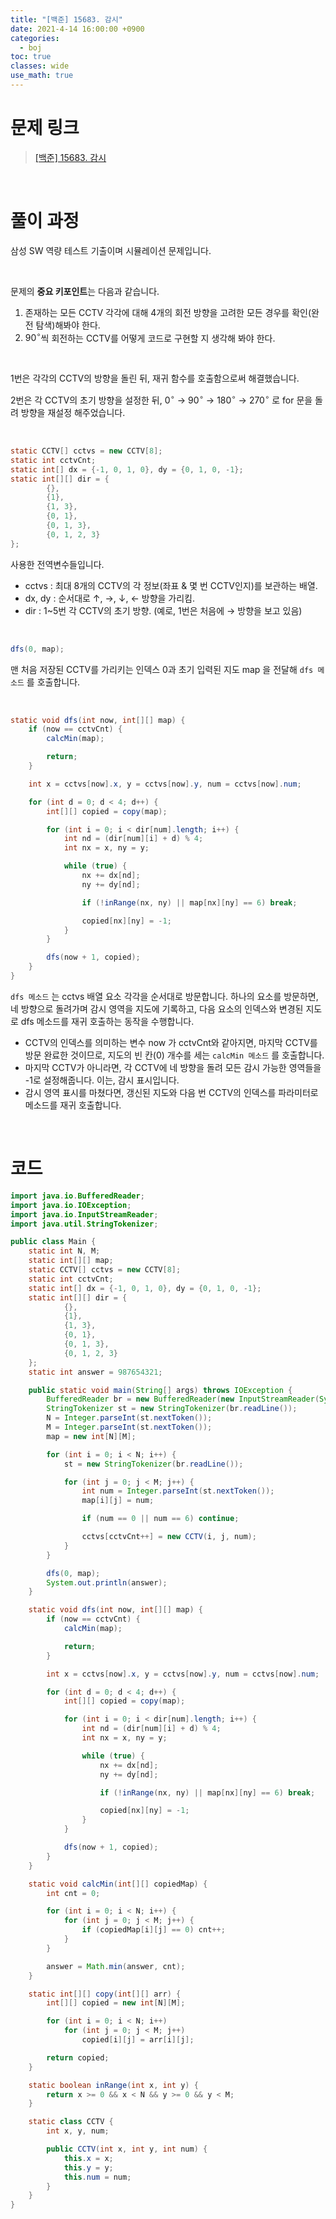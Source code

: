 ```yaml
---
title: "[백준] 15683. 감시"
date: 2021-4-14 16:00:00 +0900
categories:
  - boj
toc: true
classes: wide
use_math: true
---
```


# 문제 링크

> [[백준] 15683. 감시](https://www.acmicpc.net/problem/15683)

<br>

# 풀이 과정

삼성 SW 역량 테스트 기출이며 시뮬레이션 문제입니다.

<br>

문제의 **중요 키포인트**는 다음과 같습니다.

1. 존재하는 모든 CCTV 각각에 대해 4개의 회전 방향을 고려한 모든 경우를 확인(완전 탐색)해봐야 한다.
2. $90^\circ$씩 회전하는 CCTV를 어떻게 코드로 구현할 지 생각해 봐야 한다.

<br>

1번은 각각의 CCTV의 방향을 돌린 뒤, 재귀 함수를 호출함으로써 해결했습니다.

2번은 각 CCTV의 초기 방향을 설정한 뒤, $0^\circ$ → $90^\circ$ → $180^\circ$ → $270^\circ$ 로 for 문을 돌려 방향을 재설정 해주었습니다.

<br>

```java
static CCTV[] cctvs = new CCTV[8];
static int cctvCnt;
static int[] dx = {-1, 0, 1, 0}, dy = {0, 1, 0, -1};
static int[][] dir = {
        {},
        {1},
        {1, 3},
        {0, 1},
        {0, 1, 3},
        {0, 1, 2, 3}
};
```

사용한 전역변수들입니다.

- cctvs : 최대 8개의 CCTV의 각 정보(좌표 & 몇 번 CCTV인지)를 보관하는 배열.
- dx, dy : 순서대로 ↑, →, ↓, ← 방향을 가리킴.
- dir : 1~5번 각 CCTV의 초기 방향. (예로, 1번은 처음에 → 방향을 보고 있음)

<br>

```java
dfs(0, map);
```

맨 처음 저장된 CCTV를 가리키는 인덱스 0과 초기 입력된 지도 map 을 전달해 `dfs 메소드` 를 호출합니다.

<br>

```java
static void dfs(int now, int[][] map) {
    if (now == cctvCnt) {
        calcMin(map);

        return;
    }

    int x = cctvs[now].x, y = cctvs[now].y, num = cctvs[now].num;

    for (int d = 0; d < 4; d++) {
        int[][] copied = copy(map);

        for (int i = 0; i < dir[num].length; i++) {
            int nd = (dir[num][i] + d) % 4;
            int nx = x, ny = y;

            while (true) {
                nx += dx[nd];
                ny += dy[nd];

                if (!inRange(nx, ny) || map[nx][ny] == 6) break;

                copied[nx][ny] = -1;
            }
        }

        dfs(now + 1, copied);
    }
}
```

`dfs 메소드` 는 cctvs 배열 요소 각각을 순서대로 방문합니다. 하나의 요소를 방문하면, 네 방향으로 돌려가며 감시 영역을 지도에 기록하고, 다음 요소의 인덱스와 변경된 지도로 dfs 메소드를 재귀 호출하는 동작을 수행합니다.

- CCTV의 인덱스를 의미하는 변수 now 가 cctvCnt와 같아지면, 마지막 CCTV를 방문 완료한 것이므로, 지도의 빈 칸(0) 개수를 세는 `calcMin 메소드` 를 호출합니다.
- 마지막 CCTV가 아니라면, 각 CCTV에 네 방향을 돌려 모든 감시 가능한 영역들을 -1로 설정해줍니다. 이는, 감시 표시입니다.
- 감시 영역 표시를 마쳤다면, 갱신된 지도와 다음 번 CCTV의 인덱스를 파라미터로 메소드를 재귀 호출합니다.

<br>

# 코드

```java
import java.io.BufferedReader;
import java.io.IOException;
import java.io.InputStreamReader;
import java.util.StringTokenizer;

public class Main {
    static int N, M;
    static int[][] map;
    static CCTV[] cctvs = new CCTV[8];
    static int cctvCnt;
    static int[] dx = {-1, 0, 1, 0}, dy = {0, 1, 0, -1};
    static int[][] dir = {
            {},
            {1},
            {1, 3},
            {0, 1},
            {0, 1, 3},
            {0, 1, 2, 3}
    };
    static int answer = 987654321;

    public static void main(String[] args) throws IOException {
        BufferedReader br = new BufferedReader(new InputStreamReader(System.in));
        StringTokenizer st = new StringTokenizer(br.readLine());
        N = Integer.parseInt(st.nextToken());
        M = Integer.parseInt(st.nextToken());
        map = new int[N][M];

        for (int i = 0; i < N; i++) {
            st = new StringTokenizer(br.readLine());

            for (int j = 0; j < M; j++) {
                int num = Integer.parseInt(st.nextToken());
                map[i][j] = num;

                if (num == 0 || num == 6) continue;

                cctvs[cctvCnt++] = new CCTV(i, j, num);
            }
        }

        dfs(0, map);
        System.out.println(answer);
    }

    static void dfs(int now, int[][] map) {
        if (now == cctvCnt) {
            calcMin(map);

            return;
        }

        int x = cctvs[now].x, y = cctvs[now].y, num = cctvs[now].num;

        for (int d = 0; d < 4; d++) {
            int[][] copied = copy(map);

            for (int i = 0; i < dir[num].length; i++) {
                int nd = (dir[num][i] + d) % 4;
                int nx = x, ny = y;

                while (true) {
                    nx += dx[nd];
                    ny += dy[nd];

                    if (!inRange(nx, ny) || map[nx][ny] == 6) break;

                    copied[nx][ny] = -1;
                }
            }

            dfs(now + 1, copied);
        }
    }

    static void calcMin(int[][] copiedMap) {
        int cnt = 0;

        for (int i = 0; i < N; i++) {
            for (int j = 0; j < M; j++) {
                if (copiedMap[i][j] == 0) cnt++;
            }
        }

        answer = Math.min(answer, cnt);
    }

    static int[][] copy(int[][] arr) {
        int[][] copied = new int[N][M];

        for (int i = 0; i < N; i++)
            for (int j = 0; j < M; j++)
                copied[i][j] = arr[i][j];

        return copied;
    }

    static boolean inRange(int x, int y) {
        return x >= 0 && x < N && y >= 0 && y < M;
    }

    static class CCTV {
        int x, y, num;

        public CCTV(int x, int y, int num) {
            this.x = x;
            this.y = y;
            this.num = num;
        }
    }
}
```